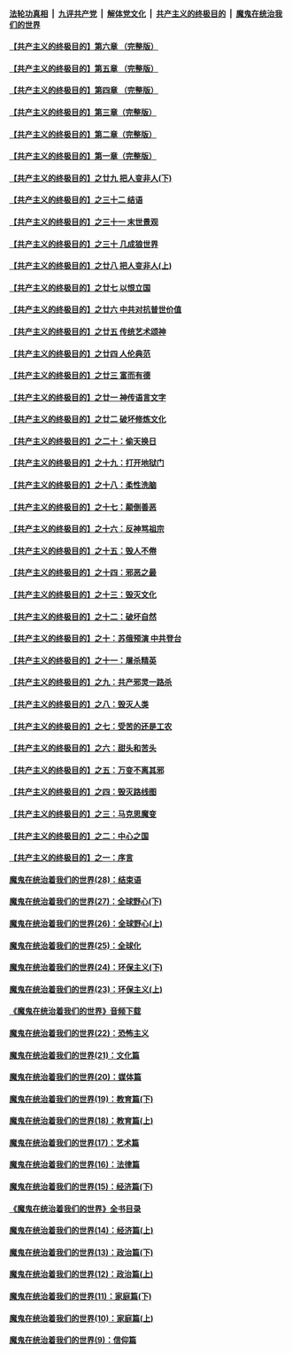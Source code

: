 

####  [法轮功真相](../../../../basic/blob/master/README.md?t=07101731) &nbsp;|&nbsp; [九评共产党](../../../../9ping.md/blob/master/README.md?t=07101731) &nbsp;|&nbsp; [解体党文化](../../../../jtdwh.md/blob/master/README.md?t=07101731)  &nbsp;|&nbsp; [共产主义的终极目的](../../../../gczydzjmd.md/blob/master/README.md?t=07101731) &nbsp;|&nbsp; [魔鬼在统治我们的世界](../../../../mgztzwmdsj.md/blob/master/README.md?t=07101731) 

#### [【共产主义的终极目的】第六章 （完整版）](../pages/nsc422/n11428913.md?t=07101731) 

#### [【共产主义的终极目的】第五章 （完整版）](../pages/nsc422/n11428912.md?t=07101731) 

#### [【共产主义的终极目的】第四章 （完整版）](../pages/nsc422/n11428907.md?t=07101731) 

#### [【共产主义的终极目的】第三章（完整版）](../pages/nsc422/n11428848.md?t=07101731) 

#### [【共产主义的终极目的】第二章（完整版）](../pages/nsc422/n11428831.md?t=07101731) 

#### [【共产主义的终极目的】第一章（完整版）](../pages/nsc422/n11417651.md?t=07101731) 

#### [【共产主义的终极目的】之廿九 把人变非人(下)](../pages/nsc422/n11344140.md?t=07101731) 

#### [【共产主义的终极目的】之三十二 结语](../pages/nsc422/n11360535.md?t=07101731) 

#### [【共产主义的终极目的】之三十一 末世景观](../pages/nsc422/n11351129.md?t=07101731) 

#### [【共产主义的终极目的】之三十 几成狼世界](../pages/nsc422/n11348280.md?t=07101731) 

#### [【共产主义的终极目的】之廿八 把人变非人(上)](../pages/nsc422/n11340492.md?t=07101731) 

#### [【共产主义的终极目的】之廿七 以恨立国](../pages/nsc422/n11336944.md?t=07101731) 

#### [【共产主义的终极目的】之廿六 中共对抗普世价值](../pages/nsc422/n11324785.md?t=07101731) 

#### [【共产主义的终极目的】之廿五 传统艺术颂神](../pages/nsc422/n11296396.md?t=07101731) 

#### [【共产主义的终极目的】之廿四 人伦典范](../pages/nsc422/n11296397.md?t=07101731) 

#### [【共产主义的终极目的】之廿三 富而有德](../pages/nsc422/n11283598.md?t=07101731) 

#### [【共产主义的终极目的】之廿一 神传语言文字](../pages/nsc422/n11263265.md?t=07101731) 

#### [【共产主义的终极目的】之廿二 破坏修炼文化](../pages/nsc422/n11245728.md?t=07101731) 

#### [【共产主义的终极目的】之二十：偷天换日](../pages/nsc422/n11238846.md?t=07101731) 

#### [【共产主义的终极目的】之十九：打开地狱门](../pages/nsc422/n11206376.md?t=07101731) 

#### [【共产主义的终极目的】之十八：柔性洗脑](../pages/nsc422/n11199994.md?t=07101731) 

#### [【共产主义的终极目的】之十七：颠倒善恶](../pages/nsc422/n11179782.md?t=07101731) 

#### [【共产主义的终极目的】之十六：反神骂祖宗](../pages/nsc422/n11166798.md?t=07101731) 

#### [【共产主义的终极目的】之十五：毁人不倦](../pages/nsc422/n11166792.md?t=07101731) 

#### [【共产主义的终极目的】之十四：邪恶之最](../pages/nsc422/n11150249.md?t=07101731) 

#### [【共产主义的终极目的】之十三：毁灭文化](../pages/nsc422/n11135227.md?t=07101731) 

#### [【共产主义的终极目的】之十二：破坏自然](../pages/nsc422/n11135214.md?t=07101731) 

#### [【共产主义的终极目的】之十：苏俄预演 中共登台](../pages/nsc422/n11118424.md?t=07101731) 

#### [【共产主义的终极目的】之十一：屠杀精英](../pages/nsc422/n11118442.md?t=07101731) 

#### [【共产主义的终极目的】之九：共产邪灵一路杀](../pages/nsc422/n11114139.md?t=07101731) 

#### [【共产主义的终极目的】之八：毁灭人类](../pages/nsc422/n11108503.md?t=07101731) 

#### [【共产主义的终极目的】之七：受苦的还是工农](../pages/nsc422/n11101809.md?t=07101731) 

#### [【共产主义的终极目的】之六：甜头和苦头](../pages/nsc422/n11096971.md?t=07101731) 

#### [【共产主义的终极目的】之五：万变不离其邪](../pages/nsc422/n11091285.md?t=07101731) 

#### [【共产主义的终极目的】之四：毁灭路线图](../pages/nsc422/n11086284.md?t=07101731) 

#### [【共产主义的终极目的】之三：马克思魔变](../pages/nsc422/n11061941.md?t=07101731) 

#### [【共产主义的终极目的】之二：中心之国](../pages/nsc422/n11047728.md?t=07101731) 

#### [【共产主义的终极目的】之一：序言](../pages/nsc422/n11086077.md?t=07101731) 

#### [魔鬼在统治着我们的世界(28)：结束语](../pages/nsc422/n10936246.md?t=07101731) 

#### [魔鬼在统治着我们的世界(27)：全球野心(下)](../pages/nsc422/n10928319.md?t=07101731) 

#### [魔鬼在统治着我们的世界(26)：全球野心(上)](../pages/nsc422/n10900318.md?t=07101731) 

#### [魔鬼在统治着我们的世界(25)：全球化](../pages/nsc422/n10788205.md?t=07101731) 

#### [魔鬼在统治着我们的世界(24)：环保主义(下)](../pages/nsc422/n10695307.md?t=07101731) 

#### [魔鬼在统治着我们的世界(23)：环保主义(上)](../pages/nsc422/n10688613.md?t=07101731) 

#### [《魔鬼在统治着我们的世界》音频下载](../pages/nsc422/n10635553.md?t=07101731) 

#### [魔鬼在统治着我们的世界(22)：恐怖主义](../pages/nsc422/n10614727.md?t=07101731) 

#### [魔鬼在统治着我们的世界(21)：文化篇](../pages/nsc422/n10597706.md?t=07101731) 

#### [魔鬼在统治着我们的世界(20)：媒体篇](../pages/nsc422/n10586579.md?t=07101731) 

#### [魔鬼在统治着我们的世界(19)：教育篇(下)](../pages/nsc422/n10564808.md?t=07101731) 

#### [魔鬼在统治着我们的世界(18)：教育篇(上)](../pages/nsc422/n10526970.md?t=07101731) 

#### [魔鬼在统治着我们的世界(17)：艺术篇](../pages/nsc422/n10499093.md?t=07101731) 

#### [魔鬼在统治着我们的世界(16)：法律篇](../pages/nsc422/n10485969.md?t=07101731) 

#### [魔鬼在统治着我们的世界(15)：经济篇(下)](../pages/nsc422/n10469975.md?t=07101731) 

#### [《魔鬼在统治着我们的世界》全书目录](../pages/nsc422/n10464261.md?t=07101731) 

#### [魔鬼在统治着我们的世界(14)：经济篇(上)](../pages/nsc422/n10457370.md?t=07101731) 

#### [魔鬼在统治着我们的世界(13)：政治篇(下)](../pages/nsc422/n10448270.md?t=07101731) 

#### [魔鬼在统治着我们的世界(12)：政治篇(上)](../pages/nsc422/n10444576.md?t=07101731) 

#### [魔鬼在统治着我们的世界(11)：家庭篇(下)](../pages/nsc422/n10440961.md?t=07101731) 

#### [魔鬼在统治着我们的世界(10)：家庭篇(上)](../pages/nsc422/n10435448.md?t=07101731) 

#### [魔鬼在统治着我们的世界(9)：信仰篇](../pages/nsc422/n10432159.md?t=07101731) 

